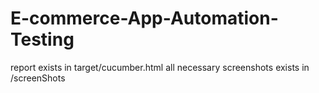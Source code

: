 # E-commerce-App-Automation-Testing
report exists in target/cucumber.html
all necessary screenshots exists in /screenShots 
